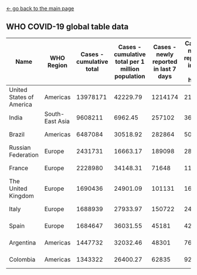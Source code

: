 [← go back to the main page](../README.md)

## WHO COVID-19 global table data

| Name  | WHO Region | Cases - cumulative total |Cases - cumulative total per 1 million population | Cases - newly reported in last 7 days|Cases - newly reported in last 24 hours|Deaths - cumulative total|Deaths - cumulative total per 1 million population|Deaths - newly reported in last 7 days|Deaths - newly reported in last 24 hours|Transmission Classification|
| ------------- | ------------- |------------- | ------------- |------------- | ------------- | ------------- | ------------- |------------- | ------------- |------------- |
|United States of America|Americas|13978171|42229.79|1214174|218671|274077|828.02|12617|2844|Community transmission|
|India|South-East Asia|9608211|6962.45|257102|36652|139700|101.23|3500|512|Clusters of cases|
|Brazil|Americas|6487084|30518.92|282864|50434|175270|824.57|3810|755|Community transmission|
|Russian Federation|Europe|2431731|16663.17|189098|28782|42684|292.49|3616|508|Clusters of cases|
|France|Europe|2228980|34148.31|71648|11107|54404|833.48|2850|625|Community transmission|
|The United Kingdom|Europe|1690436|24901.09|101131|16298|60617|892.92|3066|504|Community transmission|
|Italy|Europe|1688939|27933.97|150722|24110|58852|973.37|5175|814|Clusters of cases|
|Spain|Europe|1684647|36031.55|45181|4226|46252|989.25|947|49|Community transmission|
|Argentina|Americas|1447732|32032.46|48301|7629|39305|869.66|1364|149|Community transmission|
|Colombia|Americas|1343322|26400.27|62835|9233|37305|733.15|1286|188|Community transmission|
